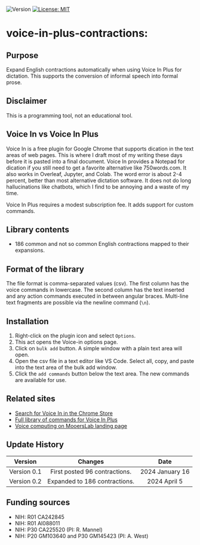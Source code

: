 ![Version](https://img.shields.io/static/v1?label=voice-in-plus-contractions&message=0.2&color=brightcolor)
[![License: MIT](https://img.shields.io/badge/License-MIT-blue.svg)](https://opensource.org/licenses/MIT)

# voice-in-plus-contractions:

## Purpose
Expand English contractions automatically when using Voice In Plus for dictation.
This supports the conversion of informal speech into formal prose.

## Disclaimer
This is a programming tool, not an educational tool.


## Voice In vs Voice In Plus
Voice In is a free plugin for Google Chrome that supports dication in the text areas of web pages.
This is where I draft most of my writing these days before it is pasted into a final document.
Voice In provides a Notepad for dication if you still need to get a favorite alternative like 750words.com.
It also works in Overleaf, Jupyter, and Colab.
The word error is about 2-4 percent, better than most alternative dictation software.
It does not do long hallucinations like chatbots, which I find to be annoying and a waste of my time.

Voice In Plus requires a modest subscription fee.
It adds support for custom commands.

## Library contents

- 186 common and not so common English contractions mapped to their expansions.

## Format of the library
The file format is comma-separated values (csv).
The first column has the voice commands in lowercase.
The second column has the text inserted and any action commands executed in between angular braces.
Multi-line text fragments are possible via the newline command (`\n`).

## Installation
1. Right-click on the plugin icon and select `Options`.
2. This act opens the Voice-in options page.
3. Click on `bulk add` button. A simple window with a plain text area will open.
4. Open the csv file in a text editor like VS Code. Select all, copy, and paste into the text area of the bulk add window.
5. Click the `add commands` button below the text area. The new commands are available for use.

## Related sites
- [Search for Voice In in the Chrome Store](https://chromewebstore.google.com/)
- [Full library of commands for Voice In Plus](https://github.com/MooersLab/voice-in-plus-commands)
- [Voice computing on MooersLab landing page](https://github.com/MooersLab/#voice-computing)

## Update History

|Version      | Changes                             | Date            |
|:-----------:|:-----------------------------------:|:---------------:|
| Version 0.1 | First posted 96 contractions.       | 2024 January 16 |
| Version 0.2 | Expanded to 186 contractions.       | 2024 April 5    |


## Funding sources
- NIH: R01 CA242845
- NIH: R01 AI088011
- NIH: P30 CA225520 (PI: R. Mannel)
- NIH: P20 GM103640 and P30 GM145423 (PI: A. West)


